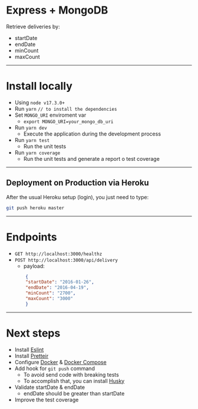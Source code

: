 # Express + MongoDB

Retrieve deliveries by:

- startDate
- endDate
- minCount
- maxCount

---

# Install locally

- Using `node v17.3.0+`
- Run `yarn` `// to install the dependencies`
- Set `MONGO_URI` enviroment var
    - `export MONGO_URI=your_mongo_db_uri`
- Run `yarn dev`
    - Execute the application during the development process
- Run `yarn test`
    - Run the unit tests
- Run `yarn coverage`
    - Run the unit tests and generate a report o test coverage

---

## Deployment on Production via Heroku

After the usual Heroku setup (login), you just need to type:

```bash
git push heroku master
```

---

# Endpoints

- `GET http://localhost:3000/healthz`
- `POST http://localhost:3000/api/delivery`
    - payload:
    ```json
        {
        "startDate": "2016-01-26",
        "endDate": "2016-04-19",
        "minCount": "2700",
        "maxCount": "3000"
        }
    ```

---

# Next steps
- Install [Eslint](https://eslint.org/)
- Install [Pretteir](https://prettier.io/)
- Configure [Docker](https://www.docker.com/) & [Docker Compose](https://docs.docker.com/compose/)
- Add hook for `git push` command
    - To avoid send code with breaking tests
    - To accomplish that, you can install [Husky](https://www.npmjs.com/package/husky)
- Validate startDate & endDate
    - endDate should be greater than startDate
- Improve the test coverage
